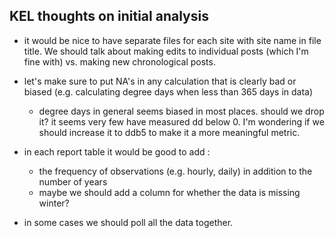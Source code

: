 ## KEL thoughts on initial analysis
- it would be nice to have separate files for each site with site name in file title. We should talk about making edits to individual posts (which I'm fine with) vs. making new chronological posts.
- let's make sure to put NA's in any calculation that is clearly bad or biased (e.g. calculating degree days when less than 365 days in data)
  - degree days in general seems biased in most places. should we drop it? it seems very few have measured dd below 0. I'm wondering if we should increase it to ddb5 to make it a more meaningful metric.

- in each report table it would be good to add :
  - the frequency of observations (e.g. hourly, daily) in addition to the number of years
  - maybe we should add a column for whether the data is missing winter?
- in some cases we should poll all the data together. 
